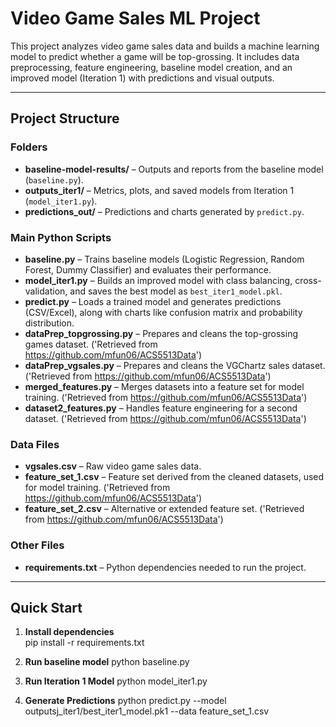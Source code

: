 # Video Game Sales ML Project

This project analyzes video game sales data and builds a machine learning model to predict whether a game will be top-grossing. It includes data preprocessing, feature engineering, baseline model creation, and an improved model (Iteration 1) with predictions and visual outputs.

---

## **Project Structure**

### **Folders**
- **baseline-model-results/** – Outputs and reports from the baseline model (`baseline.py`).
- **outputs_iter1/** – Metrics, plots, and saved models from Iteration 1 (`model_iter1.py`).
- **predictions_out/** – Predictions and charts generated by `predict.py`.

### **Main Python Scripts**
- **baseline.py** – Trains baseline models (Logistic Regression, Random Forest, Dummy Classifier) and evaluates their performance.
- **model_iter1.py** – Builds an improved model with class balancing, cross-validation, and saves the best model as `best_iter1_model.pkl`.
- **predict.py** – Loads a trained model and generates predictions (CSV/Excel), along with charts like confusion matrix and probability distribution.
- **dataPrep_topgrossing.py** – Prepares and cleans the top-grossing games dataset. ('Retrieved from https://github.com/mfun06/ACS5513Data')
- **dataPrep_vgsales.py** – Prepares and cleans the VGChartz sales dataset. ('Retrieved from https://github.com/mfun06/ACS5513Data')
- **merged_features.py** – Merges datasets into a feature set for model training. ('Retrieved from https://github.com/mfun06/ACS5513Data')
- **dataset2_features.py** – Handles feature engineering for a second dataset. ('Retrieved from https://github.com/mfun06/ACS5513Data')

### **Data Files**
- **vgsales.csv** – Raw video game sales data.
- **feature_set_1.csv** – Feature set derived from the cleaned datasets, used for model training. ('Retrieved from https://github.com/mfun06/ACS5513Data')
- **feature_set_2.csv** – Alternative or extended feature set. ('Retrieved from https://github.com/mfun06/ACS5513Data')


### **Other Files**
- **requirements.txt** – Python dependencies needed to run the project.

---

## **Quick Start**

1. **Install dependencies**  
   pip install -r requirements.txt

2. **Run baseline model**
    python baseline.py

3. **Run Iteration 1 Model**
    python model_iter1.py

4. **Generate Predictions**
    python predict.py  --model outputsj_iter1/best_iter1_model.pk1 --data feature_set_1.csv